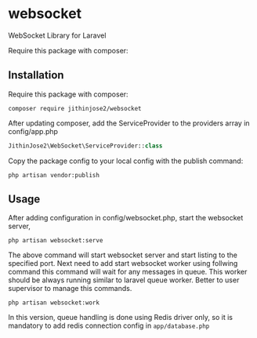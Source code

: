 # websocket

WebSocket Library for Laravel

Require this package with composer:

## Installation

Require this package with composer:

```shell
composer require jithinjose2/websocket
```

After updating composer, add the ServiceProvider to the providers array in config/app.php

```php
JithinJose2\WebSocket\ServiceProvider::class
```

Copy the package config to your local config with the publish command:

```shell
php artisan vendor:publish
```

## Usage

After adding configuration in config/websocket.php, start the websocket server,

```shell
php artisan websocket:serve
```
The above command will start websocket server and start listing to the specified port. 
Next need to add start websocket worker using follwing command this command will wait for any messages in queue.
This worker should be always running similar to laravel queue worker. Better to user supervisor to manage this commands.

```shell
php artisan websocket:work
```

In this version, queue handling is done using Redis driver only, so it is mandatory to add redis connection config in `app/database.php`